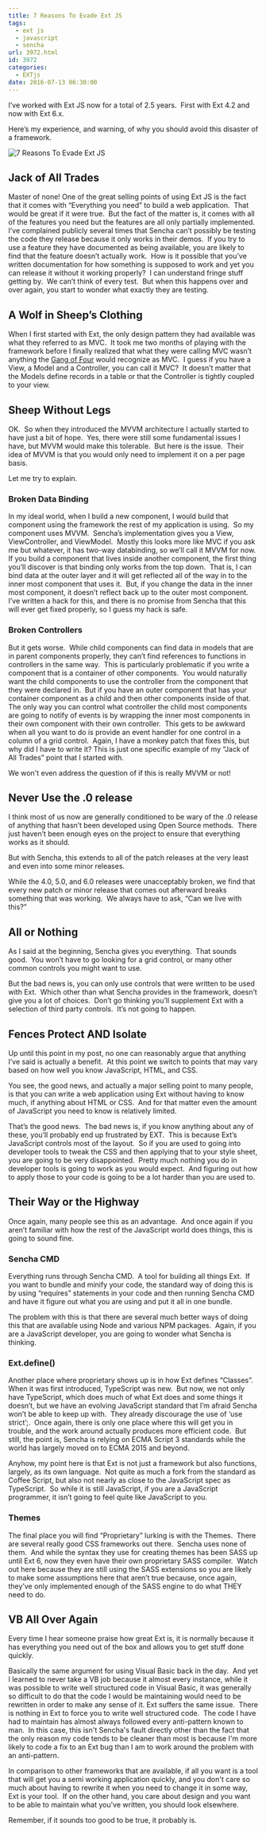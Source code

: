 ```yaml
---
title: 7 Reasons To Evade Ext JS
tags:
  - ext js
  - javascript
  - sencha
url: 3972.html
id: 3972
categories:
  - EXTjs
date: 2016-07-13 06:30:00
---
```


I’ve worked with Ext JS now for a total of 2.5 years.  First with Ext 4.2 and now with Ext 6.x.

Here’s my experience, and warning, of why you should avoid this disaster of a framework.

![7 Reasons To Evade Ext JS](/uploads/2016/07/image-1.png "7 Reasons To Evade Ext JS")

Jack of All Trades
------------------

Master of none! One of the great selling points of using Ext JS is the fact that it comes with “Everything you need” to build a web application.  That would be great if it were true.  But the fact of the matter is, it comes with all of the features you need but the features are all only partially implemented.  I’ve complained publicly several times that Sencha can’t possibly be testing the code they release because it only works in their demos.  If you try to use a feature they have documented as being available, you are likely to find that the feature doesn’t actually work.  How is it possible that you’ve written documentation for how something is supposed to work and yet you can release it without it working properly?  I can understand fringe stuff getting by.  We can’t think of every test.  But when this happens over and over again, you start to wonder what exactly they are testing.

A Wolf in Sheep’s Clothing
--------------------------

When I first started with Ext, the only design pattern they had available was what they referred to as MVC.  It took me two months of playing with the framework before I finally realized that what they were calling MVC wasn’t anything the [Gang of Four](/designPatterns) would recognize as MVC.  I guess if you have a View, a Model and a Controller, you can call it MVC?  It doesn’t matter that the Models define records in a table or that the Controller is tightly coupled to your view.

Sheep Without Legs
------------------

OK.  So when they introduced the MVVM architecture I actually started to have just a bit of hope.  Yes, there were still some fundamental issues I have, but MVVM would make this tolerable.  But here is the issue.  Their idea of MVVM is that you would only need to implement it on a per page basis.

Let me try to explain.

### Broken Data Binding

In my ideal world, when I build a new component, I would build that component using the framework the rest of my application is using.  So my component uses MVVM.  Sencha’s implementation gives you a View, ViewController, and ViewModel.  Mostly this looks more like MVC if you ask me but whatever, it has two-way databinding, so we’ll call it MVVM for now.  If you build a component that lives inside another component, the first thing you’ll discover is that binding only works from the top down.  That is, I can bind data at the outer layer and it will get reflected all of the way in to the inner most component that uses it.  But, if you change the data in the inner most component, it doesn’t reflect back up to the outer most component.  I’ve written a hack for this, and there is no promise from Sencha that this will ever get fixed properly, so I guess my hack is safe.

### Broken Controllers

But it gets worse.  While child components can find data in models that are in parent components properly, they can’t find references to functions in controllers in the same way.  This is particularly problematic if you write a component that is a container of other components.  You would naturally want the child components to use the controller from the component that they were declared in.  But if you have an outer component that has your container component as a child and then other components inside of that.  The only way you can control what controller the child most components are going to notify of events is by wrapping the inner most components in their own component with their own controller.  This gets to be awkward when all you want to do is provide an event handler for one control in a column of a grid control.  Again, I have a monkey patch that fixes this, but why did I have to write it? This is just one specific example of my “Jack of All Trades” point that I started with.

We won't even address the question of if this is really MVVM or not!

Never Use the .0 release
------------------------

I think most of us now are generally conditioned to be wary of the .0 release of anything that hasn’t been developed using Open Source methods.  There just haven’t been enough eyes on the project to ensure that everything works as it should.

But with Sencha, this extends to all of the patch releases at the very least and even into some minor releases.

While the 4.0, 5.0, and 6.0 releases were unacceptably broken, we find that every new patch or minor release that comes out afterward breaks something that was working.  We always have to ask, “Can we live with this?”

All or Nothing
--------------

As I said at the beginning, Sencha gives you everything.  That sounds good.  You won’t have to go looking for a grid control, or many other common controls you might want to use.

But the bad news is, you can only use controls that were written to be used with Ext.  Which other than what Sencha provides in the framework, doesn’t give you a lot of choices.  Don’t go thinking you’ll supplement Ext with a selection of third party controls.  It’s not going to happen.

Fences Protect AND Isolate
--------------------------

Up until this point in my post, no one can reasonably argue that anything I’ve said is actually a benefit.  At this point we switch to points that may vary based on how well you know JavaScript, HTML, and CSS.

You see, the good news, and actually a major selling point to many people, is that you can write a web application using Ext without having to know much, if anything about HTML or CSS.  And for that matter even the amount of JavaScript you need to know is relatively limited.

That’s the good news.  The bad news is, if you know anything about any of these, you’ll probably end up frustrated by EXT.  This is because Ext’s JavaScript controls most of the layout.  So if you are used to going into developer tools to tweak the CSS and then applying that to your style sheet, you are going to be very disappointed.  Pretty much nothing you do in developer tools is going to work as you would expect.  And figuring out how to apply those to your code is going to be a lot harder than you are used to.

Their Way or the Highway
------------------------

Once again, many people see this as an advantage.  And once again if you aren’t familiar with how the rest of the JavaScript world does things, this is going to sound fine.

### Sencha CMD

Everything runs through Sencha CMD.  A tool for building all things Ext.  If you want to bundle and minify your code, the standard way of doing this is by using “requires” statements in your code and then running Sencha CMD and have it figure out what you are using and put it all in one bundle.

The problem with this is that there are several much better ways of doing this that are available using Node and various NPM packages.  Again, if you are a JavaScript developer, you are going to wonder what Sencha is thinking.

### Ext.define()

Another place where proprietary shows up is in how Ext defines “Classes”.  When it was first introduced, TypeScript was new.  But now, we not only have TypeScript, which does much of what Ext does and some things it doesn’t, but we have an evolving JavaScript standard that I’m afraid Sencha won’t be able to keep up with.  They already discourage the use of ‘use strict’;.  Once again, there is only one place where this will get you in trouble, and the work around actually produces more efficient code.  But still, the point is, Sencha is relying on ECMA Script 3 standards while the world has largely moved on to ECMA 2015 and beyond.

Anyhow, my point here is that Ext is not just a framework but also functions, largely, as its own language.  Not quite as much a fork from the standard as Coffee Script, but also not nearly as close to the JavaScript spec as TypeScript.  So while it is still JavaScript, if you are a JavaScript programmer, it isn’t going to feel quite like JavaScript to you.

### Themes

The final place you will find “Proprietary” lurking is with the Themes.  There are several really good CSS frameworks out there.  Sencha uses none of them.  And while the syntax they use for creating themes has been SASS up until Ext 6, now they even have their own proprietary SASS compiler.  Watch out here because they are still using the SASS extensions so you are likely to make some assumptions here that aren’t true because, once again, they’ve only implemented enough of the SASS engine to do what THEY need to do.

VB All Over Again
-----------------

Every time I hear someone praise how great Ext is, it is normally because it has everything you need out of the box and allows you to get stuff done quickly.  

Basically the same argument for using Visual Basic back in the day.  And yet I learned to never take a VB job because it almost every instance, while it was possible to write well structured code in Visual Basic, it was generally so difficult to do that the code I would be maintaining would need to be rewritten in order to make any sense of it. Ext suffers the same issue.  There is nothing in Ext to force you to write well structured code.  The code I have had to maintain has almost always followed every anti-pattern known to man.  In this case, this isn't Sencha's fault directly other than the fact that the only reason my code tends to be cleaner than most is because I'm more likely to code a fix to an Ext bug than I am to work around the problem with an anti-pattern.

In comparison to other frameworks that are available, if all you want is a tool that will get you a semi working application quickly, and you don't care so much about having to rewrite it when you need to change it in some way, Ext is your tool.  If on the other hand, you care about design and you want to be able to maintain what you've written, you should look elsewhere.

Remember, if it sounds too good to be true, it probably is.
